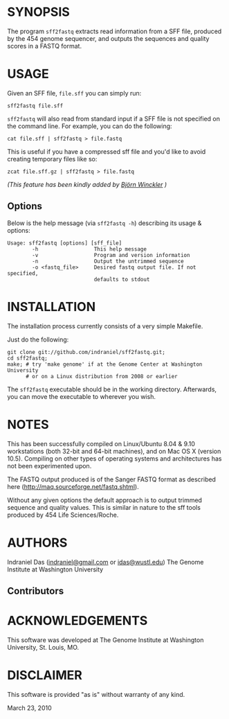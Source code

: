 SYNOPSIS
========

The program `sff2fastq` extracts read information from a SFF file,
produced by the 454 genome sequencer, and outputs the sequences and
quality scores in a FASTQ format.

USAGE
=====

Given an SFF file, `file.sff` you can simply run:

    sff2fastq file.sff

`sff2fastq` will also read from standard input if a SFF file is not specified on the command line.  For example, you can do the following:

    cat file.sff | sff2fastq > file.fastq

This is useful if you have a compressed sff file and you'd like to avoid
creating temporary files like so:

    zcat file.sff.gz | sff2fastq > file.fastq

_(This feature has been kindly added by [Björn Winckler](https://github.com/b4winckler) )_

Options
-------

Below is the help message (via `sff2fastq -h`) describing its usage & options:

    Usage: sff2fastq [options] [sff_file]
            -h                  This help message   
            -v                  Program and version information
            -n                  Output the untrimmed sequence
            -o <fastq_file>     Desired fastq output file. If not specified, 
                                defaults to stdout


INSTALLATION
============

The installation process currently consists of a very simple Makefile.

Just do the following:

    git clone git://github.com/indraniel/sff2fastq.git;
    cd sff2fastq;
    make; # try 'make genome' if at the Genome Center at Washington University
          # or on a Linux distribution from 2008 or earlier

The `sff2fastq` executable should be in the working directory.
Afterwards, you can move the executable to wherever you wish.

NOTES
=====

This has been successfully compiled on Linux/Ubuntu 8.04 & 9.10
workstations (both 32-bit and 64-bit machines), and on Mac OS X (version
10.5).  Compiling on other types of operating systems and architectures
has not been experimented upon.

The FASTQ output produced is of the Sanger FASTQ format as described
here (http://maq.sourceforge.net/fastq.shtml).

Without any given options the default approach is to output trimmed
sequence and quality values.  This is similar in nature to the sff tools
produced by 454 Life Sciences/Roche.

AUTHORS
=======

Indraniel Das (indraniel@gmail.com or idas@wustl.edu)
The Genome Institute at Washington University

Contributors
------------

ACKNOWLEDGEMENTS
================

This software was developed at The Genome Institute at Washington
University, St. Louis, MO.

DISCLAIMER
==========

This software is provided "as is" without warranty of any kind.


March 23, 2010

